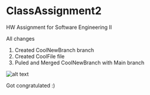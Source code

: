 # ClassAssignment2
HW Assignment for Software Engineering II 

All changes
1. Created CoolNewBranch branch
2. Created CoolFile file
3. Puled and Merged CoolNewBranch with Main branch
   
![alt text](https://static.wikia.nocookie.net/evangelion/images/9/9f/Shinji_%28Toddler%29.png/revision/latest/scale-to-width-down/985?cb=20120321011448)

Got congratulated :)
